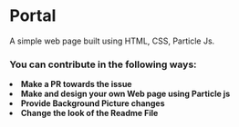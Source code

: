 # Portal
A simple web page built using HTML, CSS, Particle Js.
<h3>You can contribute in the following ways:</h3>
<li><b>Make a PR towards the issue</li>
<li><b>Make and design your own Web page using Particle js</li>
<li><b>Provide Background Picture changes</li>
<li><b>Change the look of the Readme File</li>
